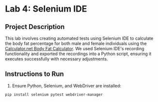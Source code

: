 # Lab 4: Selenium IDE

## Project Description
This lab involves creating automated tests using Selenium IDE to calculate the body fat percentage for both male and female individuals using the [Calculator.net Body Fat Calculator](https://www.calculator.net/body-fat-calculator.html). We used Selenium IDE's recording functionality and exported the recordings into a Python script, ensuring it executes successfully with necessary adjustments.

## Instructions to Run
1. Ensure Python, Selenium, and WebDriver are installed:
```bash
pip install selenium pytest webdriver-manager




